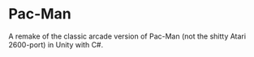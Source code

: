 # Pac-Man
A remake of the classic arcade version of Pac-Man (not the shitty Atari 2600-port) in Unity with C#.
